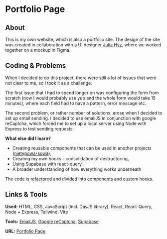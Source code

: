 # Portfolio Page

## About

This is my own website, which is also a portfolio site. The design of the site was created in collaboration with a UI designer [Julia Hyz](https://pl.linkedin.com/in/julia-hyz-098288274), where we worked together on a mockup in Figma.

## Coding & Problems

When I decided to do this project, there were still a lot of issues that were not clear to me, so I took it as a challenge.

The first issue that I had to spend longer on was configuring the form from scratch (now I would probably use yup and the whole form would take 15 minutes), where each field had to have a pattern, error message etc.

The second problem, or rather number of solutions, arose when I decided to set up email sending. I decided to use emailJS in conjunction with google reCaptcha, which forced me to set up a local server using Node with Express to test sending requests.

**What else did I learn?**

- Creating reusable components that can be used in another projects ([nietypowa-sowa](https://github.com/anathretic/nietypowa-sowa)),
- Creating my own hooks - consolidation of destructuring,
- Using Supabase with react-query,
- A broader understanding of how everything works underneath

The code is refactored and divided into components and custom hooks.

## Links & Tools

**Used:** HTML, CSS, JavaScript (incl. DayJS library), React, React-Query, Node + Express, Tailwind, Vite

**Tools:** [EmailJS](https://www.emailjs.com/), [Google reCaptcha](https://www.google.com/recaptcha/about/), [Supabase](https://supabase.com/)

**URL:** [Portfolio Page](https://konrad-wojtylo.com/)
